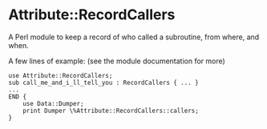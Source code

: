 # Attribute::RecordCallers

A Perl module to keep a record of who called a subroutine, from
where, and when.

A few lines of example: (see the module documentation for more)

    use Attribute::RecordCallers;
    sub call_me_and_i_ll_tell_you : RecordCallers { ... }
    ...
    END {
        use Data::Dumper;
        print Dumper \%Attribute::RecordCallers::callers;
    }
